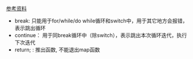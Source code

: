 [参考资料](http://www.cnblogs.com/jiechn/p/3989849.html)

* break: 只能用于for/while/do while循环和switch中，用于其它地方会报错，表示跳出循环
* continue： 用于同break循环中（除switch），表示跳出本次循环迭代，执行下次迭代
* return; : 推出函数, 不能退出map函数
